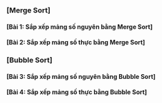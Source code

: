 ### [Merge Sort]

#### [Bài 1: Sắp xếp mảng số nguyên bằng Merge Sort] 
####  [Bài 2: Sắp xếp mảng số thực bằng Merge Sort]

### [Bubble Sort]

#### [Bài 3: Sắp xếp mảng số nguyên bằng Bubble Sort]
#### [Bài 4: Sắp xếp mảng số thực bằng Bubble Sort]





